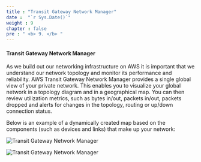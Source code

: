 ```yaml
---
title : "Transit Gateway Network Manager"
date :  "`r Sys.Date()`" 
weight : 9
chapter : false
pre : " <b> 9. </b> "
---
```


#### Transit Gateway Network Manager

As we build out our networking infrastructure on AWS it is important that we understand our network topology and monitor its performance and reliability. AWS Transit Gateway Network Manager provides a single global view of your private network. This enables you to visualize your global network in a topology diagram and in a geographical map. You can then review utilization metrics, such as bytes in/out, packets in/out, packets dropped and alerts for changes in the topology, routing or up/down connection status.

Below is an example of a dynamically created map based on the components (such as devices and links) that make up your network:

![Transit Gateway Network Manager](/images/TGWNetworkManager/00039.png?featherlight=false&width=90pc)

![Transit Gateway Network Manager](/images/TGWNetworkManager/00040.png?featherlight=false&width=90pc)